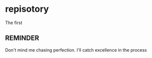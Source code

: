 # repisotory
The first

## REMINDER
Don't mind me chasing perfection. I'll catch excellence in the process
